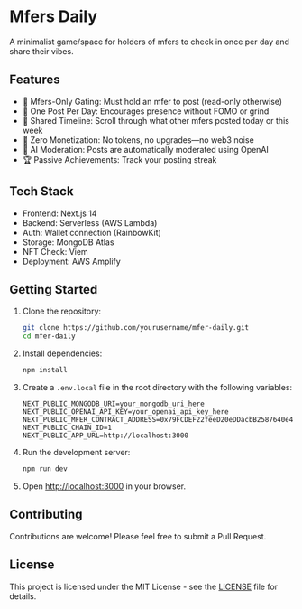 # Mfers Daily

A minimalist game/space for holders of mfers to check in once per day and share their vibes.

## Features

- 🔐 Mfers-Only Gating: Must hold an mfer to post (read-only otherwise)
- 📝 One Post Per Day: Encourages presence without FOMO or grind
- 📜 Shared Timeline: Scroll through what other mfers posted today or this week
- 🎯 Zero Monetization: No tokens, no upgrades—no web3 noise
- 🤖 AI Moderation: Posts are automatically moderated using OpenAI
- 🏆 Passive Achievements: Track your posting streak

## Tech Stack

- Frontend: Next.js 14
- Backend: Serverless (AWS Lambda)
- Auth: Wallet connection (RainbowKit)
- Storage: MongoDB Atlas
- NFT Check: Viem
- Deployment: AWS Amplify

## Getting Started

1. Clone the repository:
   ```bash
   git clone https://github.com/yourusername/mfer-daily.git
   cd mfer-daily
   ```

2. Install dependencies:
   ```bash
   npm install
   ```

3. Create a `.env.local` file in the root directory with the following variables:
   ```
   NEXT_PUBLIC_MONGODB_URI=your_mongodb_uri_here
   NEXT_PUBLIC_OPENAI_API_KEY=your_openai_api_key_here
   NEXT_PUBLIC_MFER_CONTRACT_ADDRESS=0x79FCDEF22feeD20eDDacbB2587640e45491b757f
   NEXT_PUBLIC_CHAIN_ID=1
   NEXT_PUBLIC_APP_URL=http://localhost:3000
   ```

4. Run the development server:
   ```bash
   npm run dev
   ```

5. Open [http://localhost:3000](http://localhost:3000) in your browser.

## Contributing

Contributions are welcome! Please feel free to submit a Pull Request.

## License

This project is licensed under the MIT License - see the [LICENSE](LICENSE) file for details.

